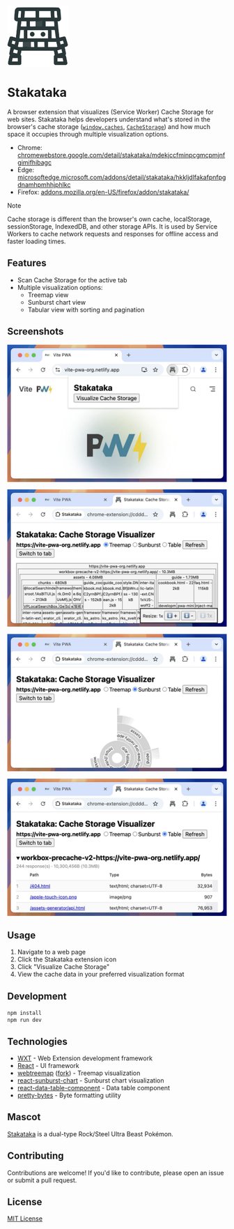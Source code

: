 <img src="./public/icon.svg" alt="Stakataka logo" width="140" />

# Stakataka

A browser extension that visualizes (Service Worker) Cache Storage for web sites. Stakataka helps developers understand what's stored in the browser's cache storage ([`window.caches`](https://developer.mozilla.org/en-US/docs/Web/API/Window/caches), [`CacheStorage`](https://developer.mozilla.org/en-US/docs/Web/API/CacheStorage)) and how much space it occupies through multiple visualization options.

- Chrome: [chromewebstore.google.com/detail/stakataka/mdekjccfminpcgmcpmjnfgimifhibagc](https://chromewebstore.google.com/detail/stakataka/mdekjccfminpcgmcpmjnfgimifhibagc)
- Edge: [microsoftedge.microsoft.com/addons/detail/stakataka/hkkljdlfakafpnfpgdnamhpmhhjphlkc](https://microsoftedge.microsoft.com/addons/detail/stakataka/hkkljdlfakafpnfpgdnamhpmhhjphlkc)
- Firefox: [addons.mozilla.org/en-US/firefox/addon/stakataka/](https://addons.mozilla.org/en-US/firefox/addon/stakataka/)

> [!NOTE]
> Cache storage is different than the browser's own cache, localStorage, sessionStorage, IndexedDB, and other storage APIs. It is used by Service Workers to cache network requests and responses for offline access and faster loading times.

## Features

- Scan Cache Storage for the active tab
- Multiple visualization options:
  - Treemap view
  - Sunburst chart view
  - Tabular view with sorting and pagination

## Screenshots

![Browser action popup](./screenshots/1.jpg)

![Treemap view](./screenshots/2.jpg)

![Sunburst chart view](./screenshots/3.jpg)

![Tabular view](./screenshots/4.jpg)

## Usage

1. Navigate to a web page
2. Click the Stakataka extension icon
3. Click "Visualize Cache Storage"
4. View the cache data in your preferred visualization format

## Development

```
npm install
npm run dev
```

## Technologies

- [WXT](https://wxt.dev/) - Web Extension development framework
- [React](https://react.dev/) - UI framework
- [webtreemap](https://github.com/evmar/webtreemap) ([fork](https://github.com/paulirish/webtreemap-cdt)) - Treemap visualization
- [react-sunburst-chart](https://github.com/vasturiano/react-sunburst-chart) - Sunburst chart visualization
- [react-data-table-component](https://github.com/jbetancur/react-data-table-component) - Data table component
- [pretty-bytes](https://github.com/sindresorhus/pretty-bytes) - Byte formatting utility

## Mascot

[Stakataka](https://bulbapedia.bulbagarden.net/wiki/Stakataka_(Pok%C3%A9mon)) is a dual-type Rock/Steel Ultra Beast Pokémon.

## Contributing

Contributions are welcome! If you'd like to contribute, please open an issue or submit a pull request.

## License

[MIT License](https://cheeaun.mit-license.org/)
